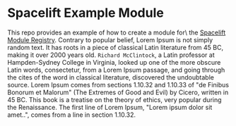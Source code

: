 # Spacelift Example Module

This repo provides an example of how to create a module for\ the [Spacelift Module Registry](https://docs.spacelift.io/vendors/terraform/module-registry).  Contrary to popular belief, Lorem Ipsum is not simply random text. It has roots in a piece of classical Latin literature from 45 BC, making it over 2000 years old. `Richard McClintock`, a Latin professor at Hampden-Sydney College in Virginia, looked up one of the more obscure Latin words, consectetur, from a Lorem Ipsum passage, and going through the cites of the word in classical literature, discovered the undoubtable source. Lorem Ipsum comes from sections 1.10.32 and 1.10.33 of "de Finibus Bonorum et Malorum" (The Extremes of Good and Evil) by Cicero, written in 45 BC. This book is a treatise on the theory of ethics, very popular during the Renaissance. The first line of Lorem Ipsum, "Lorem ipsum dolor sit amet..", comes from a line in section 1.10.32.
